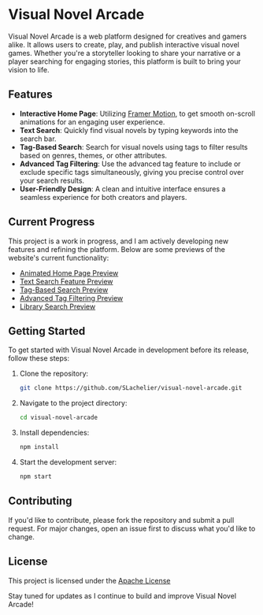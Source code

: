 # Visual Novel Arcade

Visual Novel Arcade is a web platform designed for creatives and gamers alike. It allows users to create, play, and publish interactive visual novel games. Whether you're a storyteller looking to share your narrative or a player searching for engaging stories, this platform is built to bring your vision to life.

## Features

- **Interactive Home Page**: Utilizing [Framer Motion](https://www.framer.com/motion/), to get smooth on-scroll animations for an engaging user experience.
- **Text Search**: Quickly find visual novels by typing keywords into the search bar.
- **Tag-Based Search**: Search for visual novels using tags to filter results based on genres, themes, or other attributes.
- **Advanced Tag Filtering**: Use the advanced tag feature to include or exclude specific tags simultaneously, giving you precise control over your search results.
- **User-Friendly Design**: A clean and intuitive interface ensures a seamless experience for both creators and players.

## Current Progress

This project is a work in progress, and I am actively developing new features and refining the platform. Below are some previews of the website's current functionality:

- [Animated Home Page Preview](https://gyazo.com/dfbf49561e0c90bd926b2002d046954a)
- [Text Search Feature Preview](https://gyazo.com/857f04dbc40863d475654ec375312ba9)
- [Tag-Based Search Preview](https://gyazo.com/9b68a502ef24e3166ddfb6c590dc0f95)
- [Advanced Tag Filtering Preview](https://gyazo.com/e4fab1bdd67ae328fa325eac59a63911)
- [Library Search Preview](https://gyazo.com/d27e793033f6af5cbc4178cbab6f69aa)

## Getting Started

To get started with Visual Novel Arcade in development before its release, follow these steps:

1. Clone the repository:

   ```bash
   git clone https://github.com/SLachelier/visual-novel-arcade.git
   ```

2. Navigate to the project directory:

   ```bash
   cd visual-novel-arcade
   ```

3. Install dependencies:

   ```bash
   npm install
   ```

4. Start the development server:

   ```bash
   npm start
   ```

## Contributing

If you'd like to contribute, please fork the repository and submit a pull request. For major changes, open an issue first to discuss what you'd like to change.

## License

This project is licensed under the [Apache License](LICENSE)

Stay tuned for updates as I continue to build and improve Visual Novel Arcade!